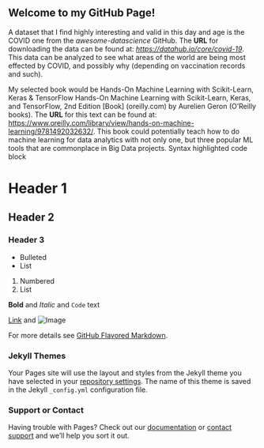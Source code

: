 ## Welcome to my GitHub Page!

A dataset that I find highly interesting and valid in this day and age is the COVID one from the _awesome-datascience_ GitHub.
The **URL** for downloading the data can be found at: _https://datahub.io/core/covid-19_. This data can be analyzed to see what
areas of the world are being most effected by COVID, and possibly why (depending on vaccination records and such).

My selected book would be Hands-On Machine Learning with Scikit-Learn, Keras & TensorFlow Hands-On Machine Learning with 
Scikit-Learn, Keras, and TensorFlow, 2nd Edition [Book] (oreilly.com) by Aurelien Geron (O’Reilly books). The **URL** for
this text can be found at: https://www.oreilly.com/library/view/hands-on-machine-learning/9781492032632/. This book could 
potentially teach how to do machine learning for data analytics with not only one, but three popular ML tools that are 
commonplace in Big Data projects. 
Syntax highlighted code block

# Header 1
## Header 2
### Header 3

- Bulleted
- List

1. Numbered
2. List

**Bold** and _Italic_ and `Code` text

[Link](url) and ![Image](src)

For more details see [GitHub Flavored Markdown](https://guides.github.com/features/mastering-markdown/).

### Jekyll Themes

Your Pages site will use the layout and styles from the Jekyll theme you have selected in your [repository settings](https://github.com/Jake-Kyle/JakeKyle.GitHub.io/settings/pages). The name of this theme is saved in the Jekyll `_config.yml` configuration file.

### Support or Contact

Having trouble with Pages? Check out our [documentation](https://docs.github.com/categories/github-pages-basics/) or [contact support](https://support.github.com/contact) and we’ll help you sort it out.
